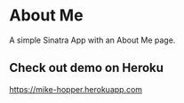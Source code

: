 # About Me

A simple Sinatra App with an About Me page.

## Check out demo on Heroku

https://mike-hopper.herokuapp.com
